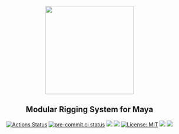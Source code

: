 <div  align="center">
<img src="./docs/theme/images/fleen-red.svg" width="240">
<h2>Modular Rigging System for Maya</h2>
<a href="https://github.com/lixaft/ice-cream/actions"><img alt="Actions Status" src="https://github.com/lixaft/ice-cream/workflows/CI/badge.svg"></a>
<a href="https://results.pre-commit.ci/latest/github/lixaft/fleen/main"><img alt="pre-commit.ci status" src="https://results.pre-commit.ci/badge/github/lixaft/fleen/main.svg"></a>
<a href="https://codecov.io/github/lixaft/fleen?branch=main"><img src="https://codecov.io/github/lixaft/fleen/coverage.svg?branch=main"></a>
<a href="https://pypi.org/project/fleen/"><img src="https://img.shields.io/pypi/v/fleen.svg"></a>
<a href="https://github.com/psf/black/blob/main/LICENSE"><img alt="License: MIT" src="https://img.shields.io/badge/licence-MIT-blue"></a>
<img src=https://img.shields.io/badge/python-2.7%20|%203.7+-blue>
<img src=https://img.shields.io/badge/maya-2020+-green>
</div>
